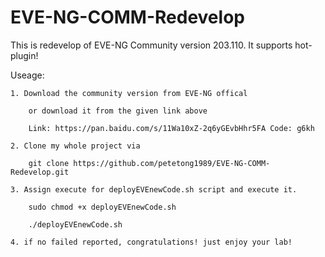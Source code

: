 # EVE-NG-COMM-Redevelop
This is redevelop of EVE-NG Community version 203.110. It supports hot-plugin!  


Useage:  

    1. Download the community version from EVE-NG offical  

        or download it from the given link above  

        Link: https://pan.baidu.com/s/11Wa10xZ-2q6yGEvbHhr5FA Code: g6kh  

    2. Clone my whole project via  

        git clone https://github.com/petetong1989/EVE-NG-COMM-Redevelop.git  

    3. Assign execute for deployEVEnewCode.sh script and execute it.  

        sudo chmod +x deployEVEnewCode.sh  

        ./deployEVEnewCode.sh  

    4. if no failed reported, congratulations! just enjoy your lab!